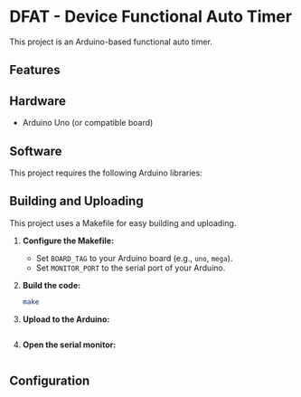 # DFAT - Device Functional Auto Timer

This project is an Arduino-based functional auto timer.

## Features


## Hardware

*   Arduino Uno (or compatible board)

## Software

This project requires the following Arduino libraries:


## Building and Uploading

This project uses a Makefile for easy building and uploading.

1.  **Configure the Makefile:**
    *   Set `BOARD_TAG` to your Arduino board (e.g., `uno`, `mega`).
    *   Set `MONITOR_PORT` to the serial port of your Arduino.

2.  **Build the code:**
    ```bash
    make
    ```

3.  **Upload to the Arduino:**
    ```bash
    ```

4.  **Open the serial monitor:**
    ```bash
    ```
## Configuration

